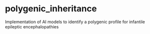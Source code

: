 # polygenic_inheritance
Implementation of AI models to identify a polygenic profile for infantile epileptic encephalopathies
